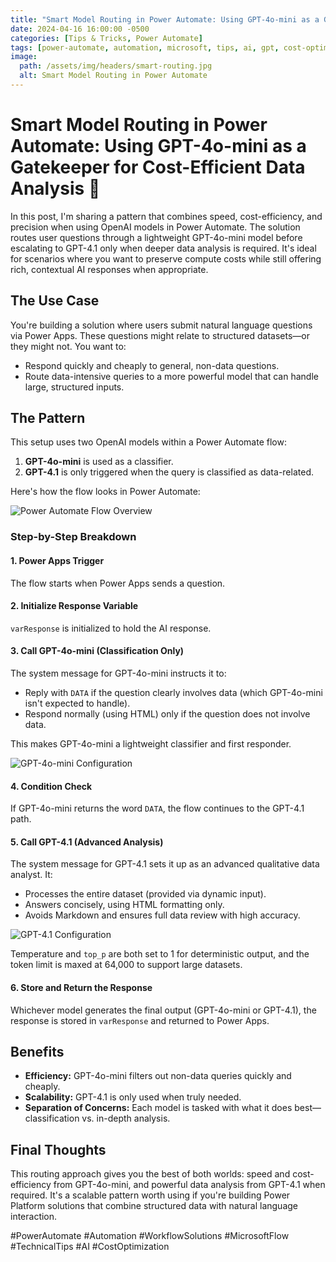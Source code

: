 ```yaml
---
title: "Smart Model Routing in Power Automate: Using GPT-4o-mini as a Gatekeeper for Cost-Efficient Data Analysis"
date: 2024-04-16 16:00:00 -0500
categories: [Tips & Tricks, Power Automate]
tags: [power-automate, automation, microsoft, tips, ai, gpt, cost-optimization, workflow, solution]
image:
  path: /assets/img/headers/smart-routing.jpg
  alt: Smart Model Routing in Power Automate
---
```


# Smart Model Routing in Power Automate: Using GPT-4o-mini as a Gatekeeper for Cost-Efficient Data Analysis 🔧

In this post, I'm sharing a pattern that combines speed, cost-efficiency, and precision when using OpenAI models in Power Automate. The solution routes user questions through a lightweight GPT-4o-mini model before escalating to GPT-4.1 only when deeper data analysis is required. It's ideal for scenarios where you want to preserve compute costs while still offering rich, contextual AI responses when appropriate.

## The Use Case
You're building a solution where users submit natural language questions via Power Apps. These questions might relate to structured datasets—or they might not. You want to:

- Respond quickly and cheaply to general, non-data questions.
- Route data-intensive queries to a more powerful model that can handle large, structured inputs.

## The Pattern
This setup uses two OpenAI models within a Power Automate flow:

1. **GPT-4o-mini** is used as a classifier.
2. **GPT-4.1** is only triggered when the query is classified as data-related.

Here's how the flow looks in Power Automate:

![Power Automate Flow Overview](/assets/img/posts/smart-routing-flow.jpg)

### Step-by-Step Breakdown

#### 1. **Power Apps Trigger**
The flow starts when Power Apps sends a question.

#### 2. **Initialize Response Variable**
`varResponse` is initialized to hold the AI response.

#### 3. **Call GPT-4o-mini (Classification Only)**
The system message for GPT-4o-mini instructs it to:
- Reply with `DATA` if the question clearly involves data (which GPT-4o-mini isn't expected to handle).
- Respond normally (using HTML) only if the question does not involve data.

This makes GPT-4o-mini a lightweight classifier and first responder.

![GPT-4o-mini Configuration](/assets/img/posts/gpt4o-mini-config.jpg)

#### 4. **Condition Check**
If GPT-4o-mini returns the word `DATA`, the flow continues to the GPT-4.1 path.

#### 5. **Call GPT-4.1 (Advanced Analysis)**
The system message for GPT-4.1 sets it up as an advanced qualitative data analyst. It:
- Processes the entire dataset (provided via dynamic input).
- Answers concisely, using HTML formatting only.
- Avoids Markdown and ensures full data review with high accuracy.

![GPT-4.1 Configuration](/assets/img/posts/gpt41-config.jpg)

Temperature and `top_p` are both set to 1 for deterministic output, and the token limit is maxed at 64,000 to support large datasets.

#### 6. **Store and Return the Response**
Whichever model generates the final output (GPT-4o-mini or GPT-4.1), the response is stored in `varResponse` and returned to Power Apps.

## Benefits
- **Efficiency:** GPT-4o-mini filters out non-data queries quickly and cheaply.
- **Scalability:** GPT-4.1 is only used when truly needed.
- **Separation of Concerns:** Each model is tasked with what it does best—classification vs. in-depth analysis.

## Final Thoughts
This routing approach gives you the best of both worlds: speed and cost-efficiency from GPT-4o-mini, and powerful data analysis from GPT-4.1 when required. It's a scalable pattern worth using if you're building Power Platform solutions that combine structured data with natural language interaction.

#PowerAutomate #Automation #WorkflowSolutions #MicrosoftFlow #TechnicalTips #AI #CostOptimization 